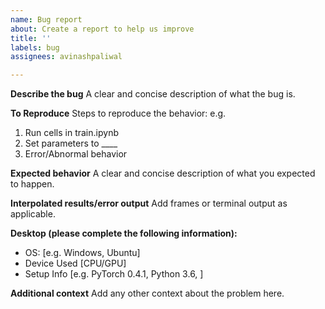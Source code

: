 ```yaml
---
name: Bug report
about: Create a report to help us improve
title: ''
labels: bug
assignees: avinashpaliwal

---
```


**Describe the bug**
A clear and concise description of what the bug is.

**To Reproduce**
Steps to reproduce the behavior:
e.g.
1. Run cells in train.ipynb
2. Set parameters to ____
3. Error/Abnormal behavior

**Expected behavior**
A clear and concise description of what you expected to happen.

**Interpolated results/error output**
Add frames or terminal output as applicable.

**Desktop (please complete the following information):**
 - OS: [e.g. Windows, Ubuntu]
 - Device Used [CPU/GPU]
 - Setup Info [e.g. PyTorch 0.4.1, Python 3.6, ]

**Additional context**
Add any other context about the problem here.
